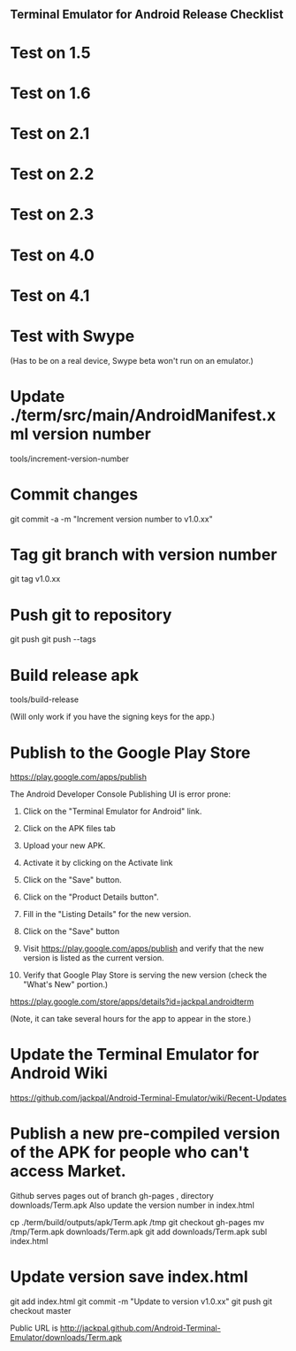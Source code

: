 ## Terminal Emulator for Android Release Checklist

# Test on 1.5

# Test on 1.6

# Test on 2.1

# Test on 2.2

# Test on 2.3

# Test on 4.0

# Test on 4.1

# Test with Swype

(Has to be on a real device, Swype beta won't run on an emulator.)

# Update ./term/src/main/AndroidManifest.xml version number

tools/increment-version-number

# Commit changes

git commit -a -m "Increment version number to v1.0.xx"

# Tag git branch with version number

git tag v1.0.xx

# Push git to repository

git push
git push --tags

# Build release apk

tools/build-release

(Will only work if you have the signing keys for the app.)

# Publish to the Google Play Store

https://play.google.com/apps/publish

The Android Developer Console Publishing UI is error prone:

1) Click on the "Terminal Emulator for Android" link.

2) Click on the APK files tab

3) Upload your new APK.

4) Activate it by clicking on the Activate link

5) Click on the "Save" button.

6) Click on the "Product Details button".

7) Fill in the "Listing Details" for the new version.

8) Click on the "Save" button

9) Visit https://play.google.com/apps/publish and verify that the new version is listed as the current version.

10) Verify that Google Play Store is serving the new version
(check the "What's New" portion.)

https://play.google.com/store/apps/details?id=jackpal.androidterm

(Note, it can take several hours for the app to appear in the store.)

# Update the Terminal Emulator for Android Wiki

https://github.com/jackpal/Android-Terminal-Emulator/wiki/Recent-Updates

# Publish a new pre-compiled version of the APK for people who can't access Market.

Github serves pages out of branch gh-pages , directory downloads/Term.apk
Also update the version number in index.html

  cp ./term/build/outputs/apk/Term.apk /tmp
  git checkout gh-pages
  mv /tmp/Term.apk downloads/Term.apk
  git add downloads/Term.apk
  subl index.html
  # Update version save index.html
  git add index.html
  git commit -m "Update to version v1.0.xx"
  git push
  git checkout master

Public URL is http://jackpal.github.com/Android-Terminal-Emulator/downloads/Term.apk


